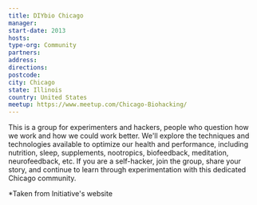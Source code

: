 ```yaml
---
title: DIYbio Chicago
manager:
start-date: 2013
hosts:
type-org: Community
partners:
address:
directions:
postcode:
city: Chicago
state: Illinois
country: United States
meetup: https://www.meetup.com/Chicago-Biohacking/
---
```


This is a group for experimenters and hackers, people who question how we work and how we could work better. We'll explore the techniques and technologies available to optimize our health and performance, including nutrition, sleep, supplements, nootropics, biofeedback, meditation, neurofeedback, etc. If you are a self-hacker, join the group, share your story, and continue to learn through experimentation with this dedicated Chicago community.


\*Taken from Initiative's website
